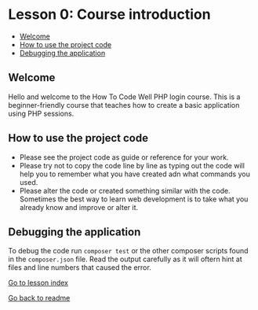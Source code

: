 # Lesson 0: Course introduction

- [Welcome](lesson_0.md#welcome)
- [How to use the project code](lesson_0.md#how-to-use-the-project-code)
- [Debugging the application](lesson_0.md#debugging-the-application)

## Welcome
Hello and welcome to the How To Code Well PHP login course.  This is a beginner-friendly course that teaches how to create a basic application using PHP sessions.

## How to use the project code
- Please see the project code as guide or reference for your work.  
- Please try not to copy the code line by line as typing out the code will help you to remember what you have created adn what commands you used.
- Please alter the code or created something similar with the code. Sometimes the best way to learn web development is to take what you already know and improve or alter it.

## Debugging the application
To debug the code run `composer test` or the other composer scripts found in the `composer.json` file.  Read the output carefully as it will oftern hint at files and line numbers that caused the error.

[Go to lesson index](index.md)

[Go back to readme](../../README.md)